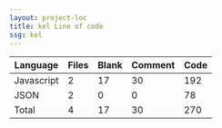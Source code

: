```yaml
---
layout: project-loc
title: kel Line of code
ssg: kel
---
```

<div class="table-responsive">
<table class="table">
<thead><tr>
<th>Language</th>
<th>Files</th>
<th>Blank</th>
<th>Comment</th>
<th>Code</th>
</tr></thead><tbody>
<tr><td>Javascript</td><td> 2</td><td> 17</td><td> 30</td><td> 192</td></tr>
<tr><td>JSON</td><td> 2</td><td> 0</td><td> 0</td><td> 78</td></tr>
<tr><td>Total</td><td>4</td><td>17</td><td>30</td><td>270</td></tr>
</tbody></table></div>
